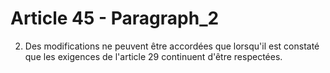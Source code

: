 # Article 45 - Paragraph_2

2. Des modifications ne peuvent être accordées que lorsqu'il est constaté que les exigences de l'article 29 continuent d'être respectées.